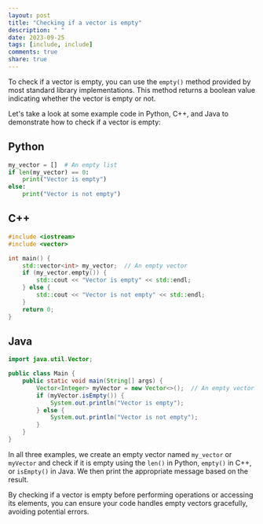 ```yaml
---
layout: post
title: "Checking if a vector is empty"
description: " "
date: 2023-09-25
tags: [include, include]
comments: true
share: true
---
```


To check if a vector is empty, you can use the `empty()` method provided by most standard library implementations. This method returns a boolean value indicating whether the vector is empty or not.

Let's take a look at some example code in Python, C++, and Java to demonstrate how to check if a vector is empty:

## Python
```python
my_vector = []  # An empty list
if len(my_vector) == 0:
    print("Vector is empty")
else:
    print("Vector is not empty")
```
## C++
```cpp
#include <iostream>
#include <vector>

int main() {
    std::vector<int> my_vector;  // An empty vector
    if (my_vector.empty()) {
        std::cout << "Vector is empty" << std::endl;
    } else {
        std::cout << "Vector is not empty" << std::endl;
    }
    return 0;
}
```
## Java
```java
import java.util.Vector;

public class Main {
    public static void main(String[] args) {
        Vector<Integer> myVector = new Vector<>();  // An empty vector
        if (myVector.isEmpty()) {
            System.out.println("Vector is empty");
        } else {
            System.out.println("Vector is not empty");
        }
    }
}
```

In all three examples, we create an empty vector named `my_vector` or `myVector` and check if it is empty using the `len()` in Python, `empty()` in C++, or `isEmpty()` in Java. We then print the appropriate message based on the result.

By checking if a vector is empty before performing operations or accessing its elements, you can ensure your code handles empty vectors gracefully, avoiding potential errors.